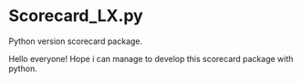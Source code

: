 # Scorecard_LX.py
Python version scorecard package.

Hello everyone!
Hope i can manage to develop this scorecard package with python.
